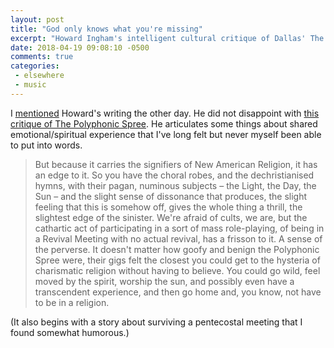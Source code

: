 ```yaml
---
layout: post
title: "God only knows what you're missing"
excerpt: "Howard Ingham's intelligent cultural critique of Dallas' The Polyphonic Spree"
date: 2018-04-19 09:08:10 -0500
comments: true
categories: 
 - elsewhere
 - music
---
```


I [mentioned]({{site.baseurl}}/2018/04/15/where-do-you-get-information-when-twitter-is-gone.html "if you're into really well-crafted cultural critisicm, you can get about weekly doses for $1 a month by becoming a patron of Howard Ingham") Howard's writing the other day. He did not disappoint with [this critique of The Polyphonic Spree](https://www.room207press.com/2018/04/cult-cinema-appendix-god-only-knows/). He articulates some things about shared emotional/spiritual experience that I've long felt but never myself been able to put into words.

> But because it carries the signifiers of New American Religion, it has an edge to it. So you have the choral robes, and the dechristianised hymns, with their pagan, numinous subjects – the Light, the Day, the Sun – and the slight sense of dissonance that produces, the slight feeling that this is somehow off, gives the whole thing a thrill, the slightest edge of the sinister. We're afraid of cults, we are, but the cathartic act of participating in a sort of mass role-playing, of being in a Revival Meeting with no actual revival, has a frisson to it. A sense of the perverse. It doesn't matter how goofy and benign the Polyphonic Spree were, their gigs felt the closest you could get to the hysteria of charismatic religion without having to believe. You could go wild, feel moved by the spirit, worship the sun, and possibly even have a transcendent experience, and then go home and, you know, not have to be in a religion. 

(It also begins with a story about surviving a pentecostal meeting that I found somewhat humorous.)
